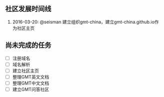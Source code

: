 ## 社区发展时间线

1. 2016-03-20: @seisman 建立组织gmt-china，建立gmt-china.github.io作为社区主页

## 尚未完成的任务

- [ ] 注册域名
- [ ] 域名解析
- [ ] 建立社区主页
- [ ] 整理GMT英文文档
- [ ] 整理GMT中文文档
- [ ] 建立GMT问答社区
